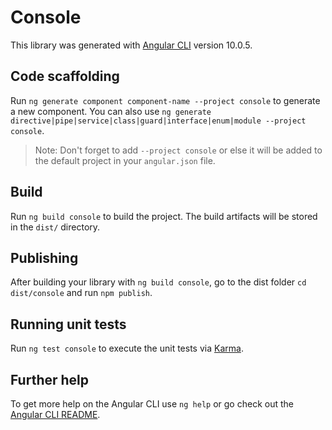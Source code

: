 # Console

This library was generated with [Angular CLI](https://github.com/angular/angular-cli) version 10.0.5.

## Code scaffolding

Run `ng generate component component-name --project console` to generate a new component. You can also use `ng generate directive|pipe|service|class|guard|interface|enum|module --project console`.
> Note: Don't forget to add `--project console` or else it will be added to the default project in your `angular.json` file. 

## Build

Run `ng build console` to build the project. The build artifacts will be stored in the `dist/` directory.

## Publishing

After building your library with `ng build console`, go to the dist folder `cd dist/console` and run `npm publish`.

## Running unit tests

Run `ng test console` to execute the unit tests via [Karma](https://karma-runner.github.io).

## Further help

To get more help on the Angular CLI use `ng help` or go check out the [Angular CLI README](https://github.com/angular/angular-cli/blob/master/README.md).
